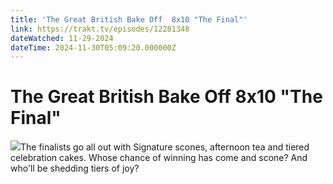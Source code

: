 ```yaml
---
title: 'The Great British Bake Off  8x10 "The Final"' 
link: https://trakt.tv/episodes/12281348
dateWatched: 11-29-2024
dateTime: 2024-11-30T05:09:20.000000Z
---
```

# The Great British Bake Off  8x10 "The Final"

![](https://walter-r2.trakt.tv/images/shows/000/174/953/fanarts/thumb/f48429158a.jpg)The finalists go all out with Signature scones, afternoon tea and tiered celebration cakes. Whose chance of winning has come and scone? And who'll be shedding tiers of joy?